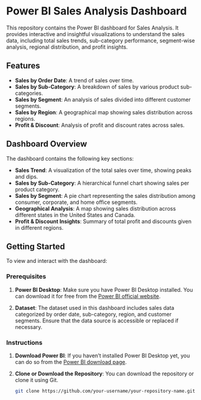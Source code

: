 # Power BI Sales Analysis Dashboard

This repository contains the Power BI dashboard for Sales Analysis. It provides interactive and insightful visualizations to understand the sales data, including total sales trends, sub-category performance, segment-wise analysis, regional distribution, and profit insights.

## Features

- **Sales by Order Date**: A trend of sales over time.
- **Sales by Sub-Category**: A breakdown of sales by various product sub-categories.
- **Sales by Segment**: An analysis of sales divided into different customer segments.
- **Sales by Region**: A geographical map showing sales distribution across regions.
- **Profit & Discount**: Analysis of profit and discount rates across sales.

## Dashboard Overview

The dashboard contains the following key sections:

- **Sales Trend**: A visualization of the total sales over time, showing peaks and dips.
- **Sales by Sub-Category**: A hierarchical funnel chart showing sales per product category.
- **Sales by Segment**: A pie chart representing the sales distribution among consumer, corporate, and home office segments.
- **Geographical Analysis**: A map showing sales distribution across different states in the United States and Canada.
- **Profit & Discount Insights**: Summary of total profit and discounts given in different regions.

## Getting Started

To view and interact with the dashboard:

### Prerequisites

1. **Power BI Desktop**: Make sure you have Power BI Desktop installed. You can download it for free from the [Power BI official website](https://powerbi.microsoft.com/desktop/).

2. **Dataset**: The dataset used in this dashboard includes sales data categorized by order date, sub-category, region, and customer segments. Ensure that the data source is accessible or replaced if necessary.

### Instructions

1. **Download Power BI**: If you haven’t installed Power BI Desktop yet, you can do so from the [Power BI download page](https://powerbi.microsoft.com/desktop/).

2. **Clone or Download the Repository**: You can download the repository or clone it using Git.
   ```bash
   git clone https://github.com/your-username/your-repository-name.git
